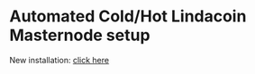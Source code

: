 # Automated Cold/Hot Lindacoin Masternode setup

New installation: [click here](https://github.com/JeffreyDeCeuninck/Lindacoin/wiki/Lindacoin-Cold-Hot-Masternode-Setup-Guide)
